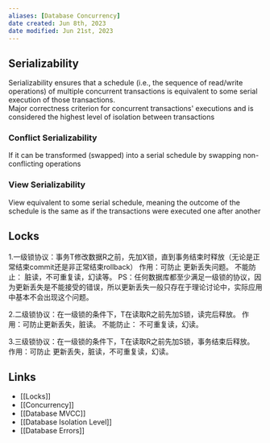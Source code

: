 ```yaml
---
aliases: [Database Concurrency]
date created: Jun 8th, 2023
date modified: Jun 21st, 2023
---
```


## Serializability
Serializability ensures that a schedule (i.e., the sequence of read/write operations) of multiple concurrent transactions is equivalent to some serial execution of those transactions.  
Major correctness criterion for concurrent transactions' executions and is considered the highest level of isolation between transactions

### Conflict Serializability 
If it can be transformed (swapped) into a serial schedule by swapping non-conflicting operations

### View Serializability
View equivalent to some serial schedule, meaning the outcome of the schedule is the same as if the transactions were executed one after another

## Locks
1.一级锁协议：事务T修改数据R之前，先加X锁，直到事务结束时释放（无论是正常结束commit还是非正常结束rollback）
作用：可防止 更新丢失问题。
不能防止： 脏读，不可重复读，幻读等。
PS：任何数据库都至少满足一级锁的协议，因为更新丢失是不能接受的错误，所以更新丢失一般只存在于理论讨论中，实际应用中基本不会出现这个问题。

2.二级锁协议：在一级锁的条件下，T在读取R之前先加S锁，读完后释放。
作用：可防止更新丢失，脏读。
不能防止： 不可重复读，幻读。

3.三级锁协议：在一级锁的条件下，T在读取R之前先加S锁，事务结束后释放。
作用：可防止 更新丢失，脏读，不可重复读，幻读。

## Links
- [[Locks]]
- [[Concurrency]]
- [[Database MVCC]]
- [[Database Isolation Level]]
- [[Database Errors]]